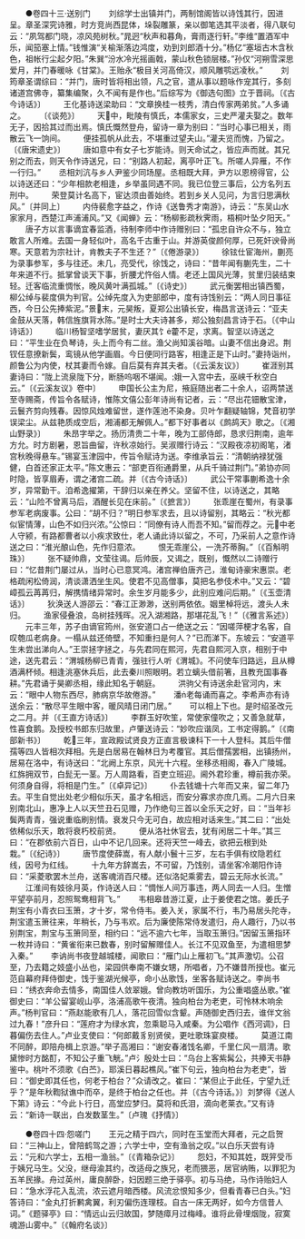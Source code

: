 <!-- { "loadSidebar": true } -->
　　●卷四十三·送别门
　　刘综学士出镇并门，两制馆阁皆以诗饯其行，因进呈。章圣深究诗雅，时方竞尚西昆体，垛裂雕篆，亲以御笔选其平淡者，得八联句云：“夙驾都门晓，凉风苑树秋。”晁迥“秋声和暮角，膏雨逐行轩。”李维“置酒军中乐，闻笳塞上情。”钱惟演“关榆渐落边鸿度，劝到刘郎酒十分。”杨亿“塞垣古木含秋色，祖帐行尘起夕阳。”朱巽“汾水冷光摇画戟，蒙山秋色锁层楼。”孙仅“河朔雪深思爱月，并门春暖咏《甘棠》。王贻永“极目关河高倚汉，顺风雕鹗远凌秋。”
　　刘筠章圣谓综曰：“并门，唐时皆将相出领，凡之官，遣从事以题咏作宠其行，多刻诸道宫佛寺，纂集编聚，久不闻有是作也。”后综写为《御选句图》立于晋祠。〔《古今诗话》〕
　　王化基诗送梁助曰：“文章换桂一枝秀，清白传家两弟贫。”人多诵之。
　　〔《谈苑》〕
　　天中，毗陵有慎氏，本儒家女，三史严灌夫娶之。数年无子，因拾其过而出焉。慎氏慨然登舟，留诗一章为别曰：“当时心事已相关，雨散云飞一饷间。
　　便挂孤帆从此去，不堪重过望夫山。”灌夫览而愧，乃留之。〔《唐宋遗史》〕
　　唐如意中有女子七岁能诗。则天命试之，皆应声而就。其兄别之而去，则天令作诗送兄，曰：“别路人初起，离亭叶正飞。所嗟人异雁，不作一行归。”
　　丞相刘沆与乡人尹鉴少同场屋。丞相既大拜，尹方以恩榜得官，公以诗送还曰：“少年相款老相逢，乡举虽同遇不同。我已位登三事后，公方名列五刑中。
　　荣登莫计名高下，宦达须由善始终。若到乡关人见问，为言归思满秋风。”〔并同上〕
　　内侍裴愈字益之，作诗《送鲁秀才南游》，诗云：“东吴山水家家月，西楚江声浦浦风。”又《闻蝉》云：“杨柳影疏秋霁雨，梧桐叶坠夕阳天。”
　　唐子方以言事谪宜春监酒，待制李师中作诗赠别曰：“孤忠自许众不与，独立敢言人所难。去国一身轻似叶，高名千古重于山。并游英俊颜何厚，已死奸谀骨尚寒。天意若为宗社计，肯教夫子不生还？”〔《倦游录》〕
　　徐铉仕宦海州，蒯亮为录事参军，多与往还。未几，亮受代，徐饯之，诗曰：“昔年闻有蒯先生，二十年来道不行。抵掌曾谈天下事，折腰尤忤俗人情。老还上国风光薄，贫里归装结束轻。迁客临流重惆怅，晚风黄叶满孤城。”〔《诗史》〕
　　武元衡罢相出镇西蜀，柳公绰与裴度俱为判官。公绰先度入为吏部郎中，度有诗饯别云：“两人同日事征西，今日公先捧紫泥。”景末，元昊叛，夏郑公出镇长安，梅昌言送诗云：“亚夫金鼓从天落，韩信旌旗背水陈。”是时士大夫诗甚多，郑公独刻昌言诗于石。〔《中山诗话》〕
　　临川杨智坚嗜学居贫，妻厌其饣藿不足，求离。智坚以诗送之曰：“平生业在负琴诗，头上而今有二丝。渔父尚知溪谷暗。山妻不信出身迟。荆钗任意撩新鬓，鸾镜从他学画眉。今日便同行路客，相逢正是下山时。”妻持诣州，颜鲁公为内使，杖其妻而令嫁。自后莫有弃其夫者。〔《云溪友议》〕
　　崔涯别其妻诗曰：“陇上流泉陇下分，断肠呜咽不堪闻。娥一入宫中去，巫峡千秋空白云。”〔《云溪友议》卷中〕
　　申国长公主为尼，掖庭随出者二十余人，诏两禁送至寺赐斋，传旨令各赋诗，惟陈文僖公彭年诗尚有记者，云：“尽出花钿散宝津，云鬟齐剪向残春。因惊风烛难留世，遂作莲池不染身。贝叶乍翻疑轴锦，梵音初学误梁尘。从兹艳质成空后，湘浦都无解佩人。”都下好事者以《鹧鸪天》歌之。〔《湘山野录》〕
　　朱昂字举之。扬历清贵二十年，晚为工部侍郎，恳求归荆南，逾年方允。时方剧暑，恩旨曲留，许秋凉始行。吴淑赠行诗云：“汉殿夜凉初阁笔，渚宫秋晚得悬车。”锡宴玉津园中，传旨令赋诗为送。李维承旨云：“清朝纳禄犹强健，白首还家正太平。”陈文惠云：“部吏百衔通爵里，从兵千骑过荆门。”弟协亦同时隐，皆享眉寿，谓之渚宫二疏。并〔《古今诗话》〕
　　武公干常事蒯希逸十余岁，异常勤干。洎希逸擢第，干辞归以亲在养父。坚留不住，以诗送之，其略云：“山险不曾离马后，酒醒长见在床前。”〔《摭言》〕
　　张乖崖在蜀州，有录事参军老病废事。公曰：“胡不归？”明日参军求去，且以诗留别，其略云：“秋光都似宦情薄，山色不如归兴浓。”公惊曰：“同僚有诗人而吾不知。”留而荐之。元中老人守颍，有路都曹者以小疾求致仕，老人诵此诗以留之，不可，乃采前人之意作诗送之曰：“淮光酿山色，先作归意浓。
　　恨无乖崖公，一洗芥蒂胸。”〔《百斛明珠》〕
　　张不疑帅鼎，文莹往谒。后帅辰，又谒之，既别，慨然以二诗赠行曰：“忆昔荆门屡过从，当时心已意冥鸿。渚宫禅伯唐齐己，淮甸诗豪宋惠崇。老格疏闲松倚润，清谈潇洒坐生风。使君不见高僧事，莫把名参伎术中。”又云：“碧嶂孤云苒苒归，解携情绪异常时。余生岁月能多少，此别应难问后期。”〔《玉壶清话》〕
　　狄涣送人游邵云：“春江正渺渺，送别两依依。姻里棹将远，渡头人未归。
　　渔家侵叠浪，岛树挂残晖。况入湖湘路，那堪花乱飞！”〔《雅言系述》〕
　　元丰三年，苏子由谪官筠州，张安道口占一绝送之云：“因嗟萍梗才名客，自叹匏瓜老病身。一榻从兹还倚壁，不知重扫是何人？”已而涕下。东坡云：“安道平生未尝出涕向人。”王崇拯字拯之，与先君同在熙河，先君自熙河入京，相别于中途，送先君云：“渭城杨柳已青青，强驻行人听《渭城》。不问使车归路远，且从樽酒满杯倾。相逢洮塞休兵后，此去秦川照眼明。若立螭头借前箸，且教充国事春耕。”先君诵于昊卿丞相，缘此知名于朝庭。
　　洪驹父有诗送余赴官河内，末云：“眼中人物东西尽，肺病京华故倦游。”
　　潘老每诵而喜之。李希声亦有诗送余云：“散尽平生眼中客，暖风晴日闭门居。”
　　可以相上下也。是时绍圣改元之二月。并〔《王直方诗话》〕
　　李群玉好吹笙，常使家僮吹之；又善急就草，性喜食鹅。及授校书郎东归故里，卢肇送诗云：“妙吹应谐凤，工书定得鹅。”〔《南部新书》〕
　　乾三年，宣政殿试贤良方正直言极谏科下一十人登科。其后牛僧孺等四人皆相次拜相。先是白居易在翰林日为考覆官。其后僧孺罢相，出镇扬州，居易在洛中，有诗送曰：“北阙上东京，风光十六程。坐移丞相阁，春入广陵城。红旆拥双节，白髭无一茎。万人周路看，百吏立班迎。阃外君珍重，樽前我亦荣。何须身自得，将相是门生。”〔《卓异记》〕
　　仆去钱塘十六年而又来，留二年乃去。平生自觉出处老少相似乐天，虽才名相远，而安分寡求亦庶几焉。二月六日来别南北山，惠净上人以天竺丑石见赠，乃作绝句三首以全乐天之好，曰：“当年衫鬓两青青，强说重临刷别情。衰发只今无可白，故应相对话来生。”其二曰：“出处依稀似乐天，敢将衰朽校前贤。
　　便从洛社休官去，犹有闲居二十年。”其三曰：“在郡依前六百日，山中不记几回来。还将天竺一峰去，欲把云根到处栽。”〔《纪诗》〕
　　唐节度使薛嵩，有人献小鬟十三岁，左右手俱有纹隐若红线，因号为红线。
　　十九年方辞嵩去，不可留，乃饯别，请坐客冷潮阳作诗曰：“采菱歌罢木兰舟，送客魂消百尺楼。还似洛妃乘雾去，碧云无际水长流。”
　　江淮间有妓徐月英，作诗送人曰：“惆怅人间万事违，两人同去一人归。生憎平望亭前月，忍照鸳鸯相背飞。”
　　韦相皋昔游江夏，止于姜使君之馆。姜氏子荆宝有小青衣曰玉箫，才十岁，常令侍韦。姜入关，家属不行，韦乃易居头陀寺，荆宝遣玉箫往来，年稍长，乃与韦欢。后为廉使陈常侍发遣归，舟人趣行，乃以书别荆宝，荆宝与玉箫同至，相约曰：“远不逾六七年，当取玉箫归。”因留玉箫指环一枚并诗曰：“黄雀衔来已数春，别时留解赠佳人。长江不见双鱼至，为遣相思梦入秦。”
　　李讷尚书夜登越城楼，闻歌曰：“雁门山上雁初飞。”其声激切。公召至，乃去籍之妓盛小丛也，梁园供奉南不嫌女甥，所唱者，乃不嫌昔所授也。崔元范自幕府拜侍御史，饯于鉴湖光候亭，命小丛歌饯，坐客各赋诗送之。李尚书曰：“绣衣奔命去情多，南国佳人敛翠娥。曾向教坊听国乐，为公重唱盛丛歌。”崔御史曰：“羊公留宴岘山亭，洛浦高歌午夜清。独向柏台为老吏，可怜林木响余声。”杨判官曰：“燕赵能歌有几人，落花回雪似含颦。声随御史西归去，谁伴文翁过九春！”彦升曰：“莲府才为绿水宾，忽乘聪马入咸秦。为公唱作《西河调》，日暮偏伤去住人。”卢业支使曰：“何郎戴豸别贤侯，更吐歌珠宴庾楼。
　　莫道江南不同醉，即陪舟楫上京游。”举子高湘曰：“谢安春渚饯名卿，千里仁风一扇清。歌黛惨时方酩酊，不知公子重飞觥。”卢氵殷处士曰：“乌台上客紫髯公，共捧天书静鉴中。桃叶不须歌《白苎》，耶溪日暮起樵风。”崔下句云，独向柏台为老吏”，皆曰：“御史即其任也，何老于柏台？”众请改之。崔曰：“某但止于此任，宁望九迁乎？”是年秋鞫狱谯中而卒，是终于柏台之任也。并〔《古今诗话。》〕刘梦得《送人下第》诗云：“今此卜行日，高堂应梦归。莫将和氏泪，滴向老莱衣。”又有诗云：“新诗一联出，白发数茎生。”〔卢瑰《抒情》〕

　　●卷四十四·怨嗟门
　　王元之精于四六，同时在玉堂而大拜者，元之启贺曰：“三神山上，曾陪鹤驾之游；六学士中，空有渔翁之叹。”以白乐天尝有诗云：“元和六学士，五相一渔翁。”〔《青箱杂记》〕
　　怨妇，不知其姓，既笄受币于姨兄马生。父没，继母渝其约，改适母之族兄，老而猥恶，居官纳贿，以罪犯为五羊民掾。舟过英州，庸良醉卧，妇因题三绝于驿亭。初与马绝，马作诗贻妇人曰：“急水浮花入乱流，浓云遮月暗西楼。风流忿恨知多少，但看青春已白头。”妇答诗曰：“金丸打折鹣禽翼，利刃偏伤连理枝。自古一床无两好，如今方信昔人词。”《题驿亭》曰：“情远山云归故国，梦随瘴月过梅峰。谁将此骨埋烟陇，寂寞魂游山雾中。”〔《翰府名谈》〕
